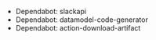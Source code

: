 - Dependabot: slackapi
- Dependabot: datamodel-code-generator
- Dependabot: action-download-artifact
